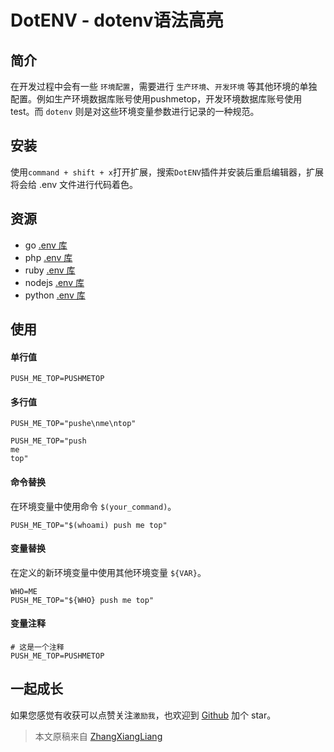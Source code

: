 # DotENV - dotenv语法高亮

## 简介

在开发过程中会有一些 `环境配置`，需要进行 `生产环境`、`开发环境` 等其他环境的单独配置。例如生产环境数据库账号使用pushmetop，开发环境数据库账号使用test。而 `dotenv` 则是对这些环境变量参数进行记录的一种规范。

## 安装

使用`command + shift + x`打开扩展，搜索`DotENV`插件并安装后重启编辑器，扩展将会给 .env 文件进行代码着色。

## 资源

* go [.env 库](https://github.com/theskumar/joho/godotenv)
* php [.env 库](https://github.com/theskumar/symfony/dotenv)
* ruby [.env 库](https://github.com/bkeepers/dotenv)
* nodejs [.env 库](https://github.com/motdotla/dotenv)
* python [.env 库](https://github.com/theskumar/python-dotenv)

## 使用

#### 单行值

```
PUSH_ME_TOP=PUSHMETOP
```

#### 多行值

```
PUSH_ME_TOP="pushe\nme\ntop"
```

```
PUSH_ME_TOP="push
me
top"
```

#### 命令替换

在环境变量中使用命令 `$(your_command)`。

```
PUSH_ME_TOP="$(whoami) push me top"
```

#### 变量替换

在定义的新环境变量中使用其他环境变量 `${VAR}`。

```
WHO=ME
PUSH_ME_TOP="${WHO} push me top"
```

#### 变量注释
```
# 这是一个注释
PUSH_ME_TOP=PUSHMETOP
```

## 一起成长

如果您感觉有收获可以点赞关注`激励我`，也欢迎到 [Github](https://github.com/zhangxiangliang/vscode-tutorial) 加个 star。

> 本文原稿来自 [ZhangXiangLiang](https://github.com/zhangxiangliang)